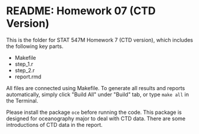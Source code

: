 # README: Homework 07 (CTD Version)

This is the folder for STAT 547M Homework 7 (CTD version), which includes the following key parts.

- Makefile
- step_1.r
- step_2.r
- report.rmd

All files are connected using Makefile. To generate all results and reports automatically, simply click "Build All" under "Build" tab, or type `make all` in the Terminal.

Please install the package `oce` before running the code. This package is designed for oceanography major to deal with CTD data. There are some introductions of CTD data in the report.
